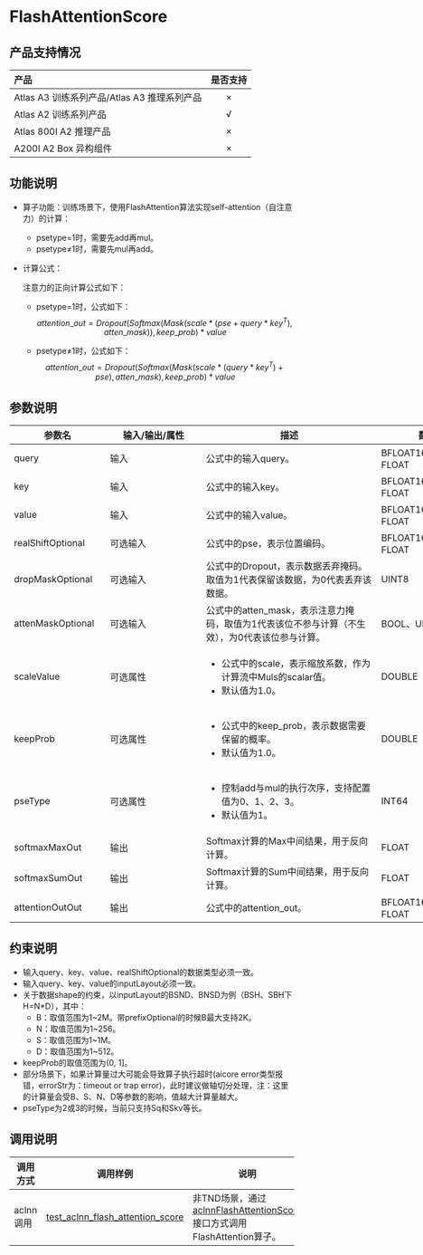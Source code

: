 # FlashAttentionScore

## 产品支持情况

|产品      | 是否支持 |
|:----------------------------|:-----------:|
|<term>Atlas A3 训练系列产品/Atlas A3 推理系列产品</term>|      ×     |
|<term>Atlas A2 训练系列产品</term>|      √     |
|<term>Atlas 800I A2 推理产品</term>|      ×     |
|<term>A200I A2 Box 异构组件</term>|      ×     |

## 功能说明

- 算子功能：训练场景下，使用FlashAttention算法实现self-attention（自注意力）的计算：

    -   psetype=1时，需要先add再mul。
    -   psetype≠1时，需要先mul再add。

- 计算公式：

  注意力的正向计算公式如下：

    - psetype=1时，公式如下：
      $$
      attention\_out = Dropout(Softmax(Mask(scale*(pse+query*key^T), atten\_mask)), keep\_prob)*value
      $$

    - psetype≠1时，公式如下：
      $$
      attention\_out=Dropout(Softmax(Mask(scale*(query*key^T) + pse),atten\_mask),keep\_prob)*value
      $$

## 参数说明

<table style="undefined;table-layout: fixed; width: 1576px"><colgroup>
  <col style="width: 170px">
  <col style="width: 170px">
  <col style="width: 310px">
  <col style="width: 212px">
  <col style="width: 100px">
  </colgroup>
  <thead>
    <tr>
      <th>参数名</th>
      <th>输入/输出/属性</th>
      <th>描述</th>
      <th>数据类型</th>
      <th>数据格式</th>
    </tr></thead>
  <tbody>
    <tr>
      <td>query</td>
      <td>输入</td>
      <td>公式中的输入query。</td>
      <td>BFLOAT16、FLOAT16、FLOAT</td>
      <td>ND</td>
    </tr>
    <tr>
      <td>key</td>
      <td>输入</td>
      <td>公式中的输入key。</td>
      <td>BFLOAT16、FLOAT16、FLOAT</td>
      <td>ND</td>
    </tr>
    <tr>
      <td>value</td>
      <td>输入</td>
      <td>公式中的输入value。</td>
      <td>BFLOAT16、FLOAT16、FLOAT</td>
      <td>ND</td>
    </tr>
    <tr>
      <td>realShiftOptional</td>
      <td>可选输入</td>
      <td>公式中的pse，表示位置编码。</td>
      <td>BFLOAT16、FLOAT16、FLOAT</td>
      <td>ND</td>
    </tr>
    <tr>
      <td>dropMaskOptional</td>
      <td>可选输入</td>
      <td>公式中的Dropout，表示数据丢弃掩码。取值为1代表保留该数据，为0代表丢弃该数据。</td>
      <td>UINT8</td>
      <td>ND</td>
    </tr>
    <tr>
      <td>attenMaskOptional</td>
      <td>可选输入</td>
      <td>公式中的atten_mask，表示注意力掩码，取值为1代表该位不参与计算（不生效），为0代表该位参与计算。</td>
      <td>BOOL、UINT8</td>
      <td>ND</td>
    </tr>
    <tr>
      <td>scaleValue</td>
      <td>可选属性</td>
      <td>
        <ul>
          <li>公式中的scale，表示缩放系数，作为计算流中Muls的scalar值。</li>
          <li>默认值为1.0。</li>
        </ul>
      </td>
      <td>DOUBLE</td>
      <td>-</td>
    </tr>
    <tr>
      <td>keepProb</td>
      <td>可选属性</td>
      <td>
        <ul>
          <li>公式中的keep_prob，表示数据需要保留的概率。</li>
          <li>默认值为1.0。</li>
        </ul>
      </td>
      <td>DOUBLE</td>
      <td>-</td>
    </tr>
    <tr>
      <td>pseType</td>
      <td>可选属性</td>
      <td>
        <ul>
          <li>控制add与mul的执行次序，支持配置值为0、1、2、3。</li>
          <li>默认值为1。</li>
        </ul>
      </td>
      <td>INT64</td>
      <td>-</td>
    </tr>
    <tr>
      <td>softmaxMaxOut</td>
      <td>输出</td>
      <td>Softmax计算的Max中间结果，用于反向计算。</td>
      <td>FLOAT</td>
      <td>ND</td>
    </tr>
    <tr>
      <td>softmaxSumOut</td>
      <td>输出</td>
      <td>Softmax计算的Sum中间结果，用于反向计算。</td>
      <td>FLOAT</td>
      <td>ND</td>
    </tr>
    <tr>
      <td>attentionOutOut</td>
      <td>输出</td>
      <td>公式中的attention_out。</td>
      <td>BFLOAT16、FLOAT16、FLOAT</td>
      <td>ND</td>
    </tr>
  </tbody>
</table>

## 约束说明

- 输入query、key、value、realShiftOptional的数据类型必须一致。
- 输入query、key、value的inputLayout必须一致。
- 关于数据shape的约束，以inputLayout的BSND、BNSD为例（BSH、SBH下H=N\*D），其中：
    -   B：取值范围为1\~2M。带prefixOptional的时候B最大支持2K。
    -   N：取值范围为1\~256。
    -   S：取值范围为1\~1M。
    -   D：取值范围为1\~512。
- keepProb的取值范围为(0, 1]。
- 部分场景下，如果计算量过大可能会导致算子执行超时(aicore error类型报错，errorStr为：timeout or trap error)，此时建议做轴切分处理，注：这里的计算量会受B、S、N、D等参数的影响，值越大计算量越大。
- pseType为2或3的时候，当前只支持Sq和Skv等长。

## 调用说明

| 调用方式           | 调用样例                                                                                    | 说明                                                                                                  |
|----------------|-----------------------------------------------------------------------------------------|-----------------------------------------------------------------------------------------------------|
| aclnn调用 | [test_aclnn_flash_attention_score](./examples/test_aclnn_flash_attention_score.cpp) | 非TND场景，通过[aclnnFlashAttentionScore](./docs/aclnnFlashAttentionScoreV2.md)接口方式调用FlashAttention算子。             |
